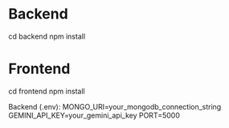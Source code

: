 # Backend
cd backend
npm install

# Frontend
cd frontend
npm install


Backend (.env):
MONGO_URI=your_mongodb_connection_string
GEMINI_API_KEY=your_gemini_api_key
PORT=5000


